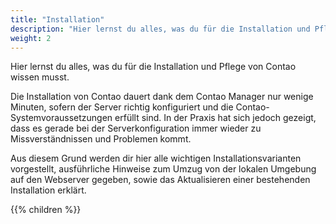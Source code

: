 ```yaml
---
title: "Installation"
description: "Hier lernst du alles, was du für die Installation und Pflege von Contao wissen musst."
weight: 2
---
```


Hier lernst du alles, was du für die Installation und Pflege von Contao wissen musst.

Die Installation von Contao dauert dank dem Contao Manager nur wenige Minuten, sofern der Server richtig konfiguriert 
und die Contao-Systemvoraussetzungen erfüllt sind. In der Praxis hat sich jedoch gezeigt, dass es gerade bei der 
Serverkonfiguration immer wieder zu Missverständnissen und Problemen kommt.

Aus diesem Grund werden dir hier alle wichtigen Installationsvarianten vorgestellt, ausführliche Hinweise zum Umzug von 
der lokalen Umgebung auf den Webserver gegeben, sowie das Aktualisieren einer bestehenden Installation erklärt.

{{% children %}}
